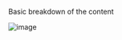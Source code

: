Basic breakdown of the content

![image](https://user-images.githubusercontent.com/52969350/154487361-94faabeb-f707-46bb-aa2c-2ea8359329fe.png)
